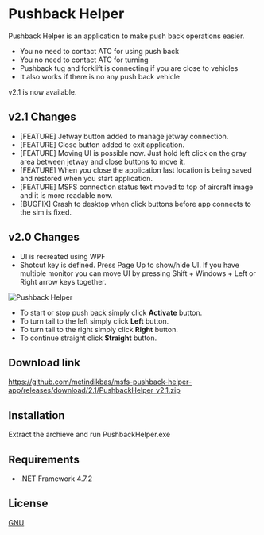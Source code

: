 # Pushback Helper

Pushback Helper is an application to make push back operations easier.

- You no need to contact ATC for using push back
- You no need to contact ATC for turning
- Pushback tug and forklift is connecting if you are close to vehicles
- It also works if there is no any push back vehicle

v2.1 is now available. 

## v2.1 Changes
- [FEATURE] Jetway button added to manage jetway connection.
- [FEATURE] Close button added to exit application.
- [FEATURE] Moving UI is possible now. Just hold left click on the gray area between jetway and close buttons to move it.
- [FEATURE] When you close the application last location is being saved and restored when you start application.
- [FEATURE] MSFS connection status text moved to top of aircraft image and it is more readable now. 
- [BUGFIX] Crash to desktop when click buttons before app connects to the sim is fixed.


## v2.0 Changes
- UI is recreated using WPF
- Shotcut key is defined. Press  Page Up to show/hide UI. If you have multiple monitor you can move UI by pressing Shift + Windows + Left or Right arrow keys together.

![Pushback Helper](https://i.ibb.co/R0qtPXJ/Pushback-Helperv2-0.png)

- To start or stop push back simply click **Activate** button.
- To turn tail to the left simply click **Left** button.
- To turn tail to the right simply click **Right** button.
- To continue straight click **Straight** button.



## Download link

https://github.com/metindikbas/msfs-pushback-helper-app/releases/download/2.1/PushbackHelper_v2.1.zip



## Installation

Extract the archieve and run PushbackHelper.exe



## Requirements
- .NET Framework 4.7.2



## License
[GNU](https://www.gnu.org/licenses/gpl-3.0.en.html)
